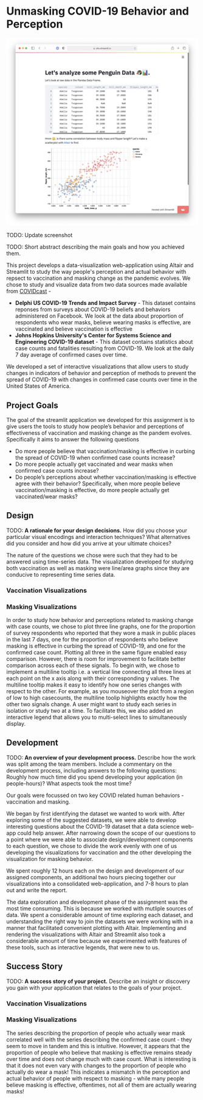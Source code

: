 # Unmasking COVID-19 Behavior and Perception

![A screenshot of your application. Could be a GIF.](screenshot.png)

TODO: Update screenshot

TODO: Short abstract describing the main goals and how you achieved them.

This project develops a data-visualization web-application using Altair and Streamlit to study the way people's perception and actual behavior with repsect to vaccination and masking change as the pandemic evolves. We chose to study and visualize data from two data sources made available from [COVIDcast](https://delphi.cmu.edu/covidcast/export/) -

*  **Delphi US COVID-19 Trends and Impact Survey** - This dataset contains reponses from surveys about COVID-19 beliefs and behaviors administered on Facebook. We look at the data about proportion of respondents who wear masks, believe wearing masks is effective, are vaccinated and believe vaccination is effective
*  **Johns Hopkins University's Center for Systems Science and Engineering COVID-19 dataset** - This dataset contains statistics about case counts and fatalities resulting from COVID-19. We look at the daily 7 day average of confirmed cases over time.

We developed a set of interactive visualizations that allow users to study changes in indicators of behavior and perception of methods to prevent the spread of COVID-19 with changes in confirmed case counts over time in the United States of America.

## Project Goals

The goal of the streamlit application we developed for this assignment is to give users the tools to study how people’s behavior and perceptions of effectiveness of vaccination and masking change as the pandem evolves. Specifically it aims to answer the following questions 

* Do more people believe that vaccination/masking is effective in curbing the spread of COVID-19 when confirmed case counts increase?
* Do more people actually get vaccinated and wear masks when confirmed case counts increase?
* Do people’s perceptions about whether vaccination/masking is effective agree with their behavior? Specifically, when more people believe vaccination/masking is effective, do more people actually get vaccinated/wear masks?


## Design

TODO: **A rationale for your design decisions.** How did you choose your particular visual encodings and interaction techniques? What alternatives did you consider and how did you arrive at your ultimate choices?

The nature of the questions we chose were such that they had to be answered using time-series data. The visualization developed for studying both vaccination as well as masking were line/area graphs since they are conducive to representing time series data.

### Vaccination Visualizations
### Masking Visualizations
In order to study how behavior and perceptions related to masking change with case counts, we chose to plot three line graphs, one for the proportion of survey respondents who reported that they wore a mask in public places in the last 7 days, one for the proportion of respondents who believe masking is effective in curbing the spread of COVID-19, and one for the confirmed case count. Plotting all three in the same figure enabled easy comparison. However, there is room for improvement to facilitate better comparison across each of these signals. To begin with, we chose to implement a multiline tooltip i.e. a vertical line connecting all three lines at each point on the x axis along with their corresponding y values. The multiline tooltip makes it easy to identify how one series changes with respect to the other. For example, as you mouseover the plot from a region of low to high casecounts, the multiline toolip highlights exactly how the other two signals change. A user might want to study each series in isolation or study two at a time. To facilitate this, we also added an interactive legend that allows you to multi-select lines to simultaneously display. 

## Development

TODO: **An overview of your development process.** Describe how the work was split among the team members. Include a commentary on the development process, including answers to the following questions: Roughly how much time did you spend developing your application (in people-hours)? What aspects took the most time?

Our goals were focussed on two key COVID related human behaviors - vaccination and masking. 

We began by first identifying the dataset we wanted to work with. After exploring some of the suggested datasets, we were able to develop interesting questions about the COVID-19 dataset that a data science web-app could help answer. After narrowing down the scope of our questions to a point where we were able to associate design/development components to each question, we chose to divide the work evenly with one of us developing the visualizations for vaccination and the other developing the visualization for masking behavior. 

We spent roughly 12 hours each on the design and development of our assigned components, an additional two hours piecing together our visualizations into a consolidated web-application, and 7-8 hours to plan out and write the report.

The data exploration and development phase of the assignment was the most time consuming. This is because we worked with mutliple sources of data. We spent a considerable amount of time exploring each dataset, and understanding the right way to join the datasets we were working with in a manner that facilitated convenient plotting with Altair. Implementing and rendering the visualizations with Altair and Streamlit also took a considerable amount of time because we experimented with features of these tools, such as interactive legends, that were new to us.


## Success Story

TODO:  **A success story of your project.** Describe an insight or discovery you gain with your application that relates to the goals of your project.

### Vaccination Visualizations
### Masking Visualizations
The series describing the proportion of people who actually wear mask correlated well with the series describing the confirmed case count - they seem to move in tandem and this is intuitive. However, it appears that the proportion of people who believe that masking is effective remains steady over time and does not change much with case count. What is interesting is that it does not even vary with changes to the proportion of people who actually do wear a mask! This indicates a mismatch in the perception and actual behavior of people with respect to masking - while many people believe masking is effective, oftentimes, not all of them are actually wearing masks!
